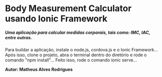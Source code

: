 # Body Measurement Calculator usando Ionic Framework

 ##### Uma aplicação para calcular medidas corporais, tais como: IMC, IAC, entre outras.

Para buildar a aplicação, instale o node.js, cordova.js e o Ionic Framework...
Após isso, clone o projeto, abra o terminal dentro do diretório e rode o comando "npm install"...
Feito isso, rode o comando ionic serve... 

**Autor: Matheus Alves Rodrigues**
